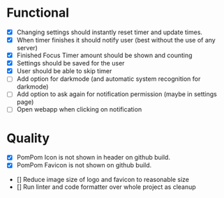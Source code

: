 # Functional

- [x] Changing settings should instantly reset timer and update times.
- [x] When timer finishes it should notify user (best without the use of any server)
- [x] Finished Focus Timer amount should be shown and counting
- [x] Settings should be saved for the user
- [x] User should be able to skip timer
- [ ] Add option for darkmode (and automatic system recognition for darkmode)
- [ ] Add option to ask again for notification permission (maybe in settings page)
- [ ] Open webapp when clicking on notification

# Quality

- [x] PomPom Icon is not shown in header on github build.
- [x] PomPom Favicon is not shown on github build.
- [] Reduce image size of logo and favicon to reasonable size
- [] Run linter and code formatter over whole project as cleanup
